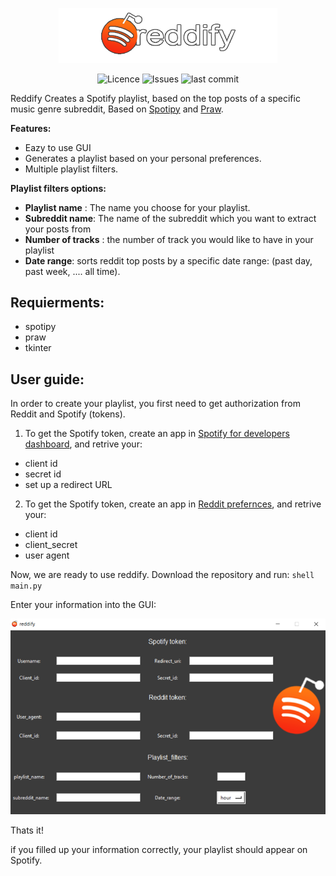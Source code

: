 <p align="center">
<img alt="Reddify" src="assets/icon.png" width="350">
</p>

<p align="center">
<img alt="Licence" src=https://img.shields.io/github/license/lironbdolah/reddify?label=licencey>
 <img alt="Issues" src=https://img.shields.io/github/issues/lironbdolah/reddify>
 <img alt="last commit" src=https://img.shields.io/github/last-commit/lironbdolah/reddify>
</p>


Reddify Creates a Spotify playlist, based on the top posts of a specific music genre subreddit, Based on [Spotipy](https://spotipy.readthedocs.io/en/2.19.0/) and [Praw](https://praw.readthedocs.io/en/stable/). 


**Features:**

- Eazy to use GUI
- Generates a playlist based on your personal preferences.
- Multiple playlist filters.


**Playlist filters options:**

- **Playlist name** : The name you choose for your playlist.
- **Subreddit name**: The name of the subreddit which you want to extract your posts from
- **Number of tracks** : the number of track you would like to have in your playlist
- **Date range**: sorts reddit top posts by a specific date range: (past day, past week, .... all time).



## Requierments:

- spotipy
- praw
- tkinter 


## User guide:

In order to create your playlist, you first need to get authorization from Reddit and Spotify (tokens).

1. To get the Spotify token, create an app in [Spotify for developers dashboard](https://developer.spotify.com/dashboard/applications), and retrive your:
 - client id 
 - secret id 
 - set up a redirect URL 

2. To get the Spotify token, create an app in [Reddit prefernces](https://www.reddit.com/prefs/apps/), and retrive your:
- client id 
- client_secret
- user agent


Now, we are ready to use reddify.
Download the repository and run: ```shell main.py ```

Enter your information into the GUI:
<p align="center">
  <img src="assets/gui.png"/>
</p>

Thats it!

if you filled up your information correctly, your playlist should appear on Spotify.
